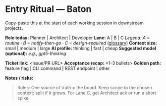 # Entry Ritual — Baton

Copy-paste this at the start of each working session in downstream projects.

**Role today:** Planner | Architect | Developer
**Lane:** A | B | C
_Legend: A = routine · B = notify-then-go · C = design-required_ ([glossary](../docs/glossary.md))
**Context size:** small | medium | large
**AI profile:** thinking | fast | cheap
**Suggested model (optional):** _e.g., gpt5-thinking_

**Ticket link:** <issue/PR URL>
**Acceptance recap:** <1–3 bullets>
**Golden path:** feature flag | CLI command | REST endpoint | other

**Notes / risks:** <bullets>

> Rules: One source of truth = the board. Keep scope to the chosen context; split if it grows. For Lane C, get Architect ack or run a short spike.
